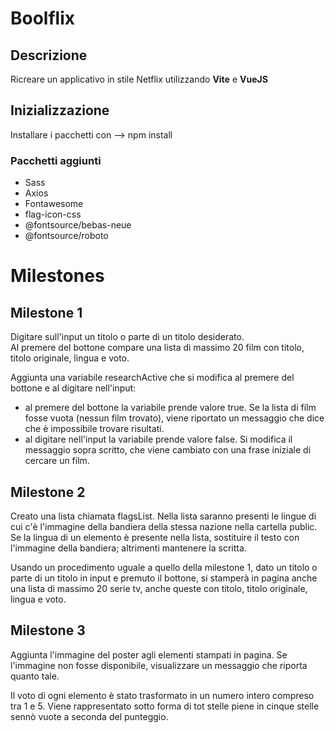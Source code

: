 # Boolflix

## Descrizione

Ricreare un applicativo in stile Netflix utilizzando **Vite** e **VueJS**

## Inizializzazione

Installare i pacchetti con  -->  npm install

### Pacchetti aggiunti

- Sass
- Axios
- Fontawesome
- flag-icon-css
- @fontsource/bebas-neue
- @fontsource/roboto

# Milestones

## Milestone 1

Digitare sull'input un titolo o parte di un titolo desiderato.  
Al premere del bottone compare una lista di massimo 20 film con titolo, titolo originale, lingua e voto.

Aggiunta una variabile researchActive che si modifica al premere del bottone e al digitare nell'input:
- al premere del bottone la variabile prende valore true. Se la lista di film fosse vuota (nessun film trovato), viene riportato un messaggio che dice che è impossibile trovare risultati.
- al digitare nell'input la variabile prende valore false. Si modifica il messaggio sopra scritto, che viene cambiato con una frase iniziale di cercare un film.

## Milestone 2

Creato una lista chiamata flagsList. Nella lista saranno presenti le lingue di cui c'è l'immagine della bandiera della stessa nazione nella cartella public.  
Se la lingua di un elemento è presente nella lista, sostituire il testo con l'immagine della bandiera; altrimenti mantenere la scritta.

Usando un procedimento uguale a quello della milestone 1, dato un titolo o parte di un titolo in input e premuto il bottone, si stamperà in pagina anche una lista di massimo 20 serie tv, anche queste con titolo, titolo originale, lingua e voto.

## Milestone 3

Aggiunta l'immagine del poster agli elementi stampati in pagina. Se l'immagine non fosse disponibile, visualizzare un messaggio che riporta quanto tale.

Il voto di ogni elemento è stato trasformato in un numero intero compreso tra 1 e 5. Viene rappresentato sotto forma di tot stelle piene in cinque stelle sennò vuote a seconda del punteggio.
